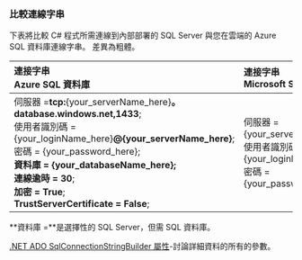 
<!--
includes/sql-database-include-connection-string-30-compare.md

Latest Freshness check:  2015-09-03 , GeneMi.

## Connection string
-->


### <a name="compare-the-connection-string"></a>比較連線字串


下表將比較 C# 程式所需連線到內部部署的 SQL Server 與您在雲端的 Azure SQL 資料庫連線字串。 差異為粗體。


| 連接字串<br/>Azure SQL 資料庫 | 連接字串<br/>Microsoft SQL Server |
| :-- | :-- |
| 伺服器 =**tcp:**{your_serverName_here}**。 database.windows.net,1433**;<br/>使用者識別碼 = {your_loginName_here}**@{your_serverName_here}**;<br/>密碼 = {your_password_here};<br/>**資料庫 = {your_databaseName_here};**<br/>**連線逾時 = 30**;<br/>**加密 = True**;<br/>**TrustServerCertificate = False**; | 伺服器 = {your_serverName_here};<br/>使用者識別碼 = {your_loginName_here};<br/>密碼 = {your_password_here}; |


**資料庫 =**是選擇性的 SQL Server，但需 SQL 資料庫。


[.NET ADO SqlConnectionStringBuilder 屬性](https://msdn.microsoft.com/library/system.data.sqlclient.sqlconnectionstringbuilder_properties.aspx)-討論詳細資料的所有的參數。


<!--
These three includes/ files are a sequenced set, but you can pick and choose:

includes/sql-database-include-connection-string-20-portalshots.md
includes/sql-database-include-connection-string-30-compare.md
includes/sql-database-include-connection-string-40-config.md
-->
